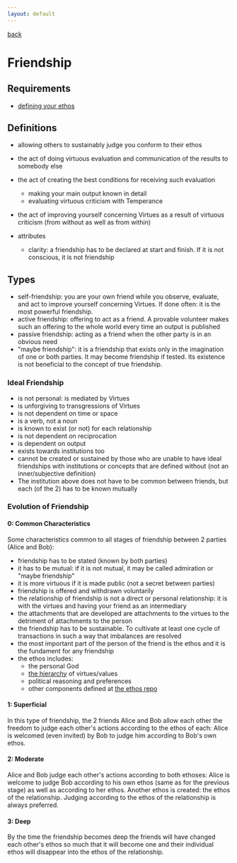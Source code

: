 ```yaml
---
layout: default
---
```

[back](./)

# Friendship

## Requirements

- [defining your ethos](https://github.com/ctzurcanu/ethos)

## Definitions

- allowing others to sustainably judge you conform to their ethos

- the act of doing virtuous evaluation and communication of the results to somebody else
- the act of creating the best conditions for receiving such evaluation
    - making your main output known in detail
    - evaluating virtuous criticism with Temperance
- the act of improving yourself concerning Virtues as a result of virtuous criticism (from without as well as from within)
- attributes
    - clarity: a friendship has to be declared at start and finish. If it is not conscious, it is not friendship

## Types

- self-friendship: you are your own friend while you observe, evaluate, and act to improve yourself concerning Virtues. If done often: it is the most powerful friendship.
- active friendship: offering to act as a friend. A provable volunteer makes such an offering to the whole world every time an output is published
- passive friendship: acting as a friend when the other party is in an obvious need
- "maybe friendship": it is a friendship that exists only in the imagination of one or both parties. It may become friendship if tested. Its existence is not beneficial to the concept of true friendship.

### Ideal Friendship

- is not personal: is mediated by Virtues
- is unforgiving to transgressions of Virtues 
- is not dependent on time or space
- is a verb, not a noun
- is known to exist (or not) for each relationship
- is not dependent on reciprocation
- is dependent on output
- exists towards institutions too
- cannot be created or sustained by those who are unable to have ideal friendships with institutions or concepts that are defined without (not an inner/subjective definition)
- The institution above does not have to be common between friends, but each (of the 2) has to be known mutually

### Evolution of Friendship

#### 0: Common Characteristics

Some characteristics common to all stages of friendship between 2 parties (Alice and Bob):
- friendship has to be stated (known by both parties)
- it has to be mutual: if it is not mutual, it may be called admiration or "maybe friendship"
- it is more virtuous if it is made public (not a secret between parties)
- friendship is offered and withdrawn voluntarily
- the relationship of friendship is not a direct or personal relationship: it is with the virtues and having your friend as an intermediary
- the attachments that are developed are attachments to the virtues to the detriment of attachments to the person
- the friendship has to be sustainable. To cultivate at least one cycle of transactions in such a way that imbalances are resolved
- the most important part of the person of the friend is the ethos and it is the fundament for any friendship
- the ethos includes:
    - the personal God
    - [the hierarchy](https://ctzurcanu.github.io/virtues/hierarchies.html) of virtues/values
    - political reasoning and preferences
    - other components defined at [the ethos repo](https://github.com/ctzurcanu/ethos)


#### 1: Superficial

In this type of friendship, the 2 friends Alice and Bob allow each other the freedom to judge each other's actions according to the ethos of each: Alice is welcomed (even invited) by Bob to judge him according to Bob's own ethos.

#### 2: Moderate

Alice and Bob judge each other's actions according to both ethoses: Alice is welcome to judge Bob according to his own ethos (same as for the previous stage) as well as according to her ethos.
Another ethos is created: the ethos of the relationship. Judging according to the ethos of the relationship is always preferred.

#### 3: Deep

By the time the friendship becomes deep the friends will have changed each other's ethos so much that it will become one and their individual ethos will disappear into the ethos of the relationship.